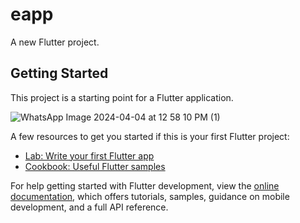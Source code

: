 # eapp

A new Flutter project.

## Getting Started

This project is a starting point for a Flutter application.


![WhatsApp Image 2024-04-04 at 12 58 10 PM (1)](https://github.com/Khiladi19/E-App/assets/112451686/d39ffd3f-8c3f-4c77-8438-9d143b604f64)

A few resources to get you started if this is your first Flutter project:

- [Lab: Write your first Flutter app](https://docs.flutter.dev/get-started/codelab)
- [Cookbook: Useful Flutter samples](https://docs.flutter.dev/cookbook)

For help getting started with Flutter development, view the
[online documentation](https://docs.flutter.dev/), which offers tutorials,
samples, guidance on mobile development, and a full API reference.
